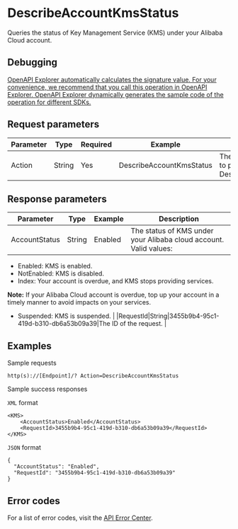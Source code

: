 # DescribeAccountKmsStatus

Queries the status of Key Management Service \(KMS\) under your Alibaba Cloud account.

## Debugging

[OpenAPI Explorer automatically calculates the signature value. For your convenience, we recommend that you call this operation in OpenAPI Explorer. OpenAPI Explorer dynamically generates the sample code of the operation for different SDKs.](https://api.aliyun.com/#product=Kms&api=DescribeAccountKmsStatus&type=RPC&version=2016-01-20)

## Request parameters

|Parameter|Type|Required|Example|Description|
|---------|----|--------|-------|-----------|
|Action|String|Yes|DescribeAccountKmsStatus|The operation that you want to perform. Set the value to DescribeAccountKmsStatus. |

## Response parameters

|Parameter|Type|Example|Description|
|---------|----|-------|-----------|
|AccountStatus|String|Enabled|The status of KMS under your Alibaba cloud account. Valid values:

 -   Enabled: KMS is enabled.
-   NotEnabled: KMS is disabled.
-   Index: Your account is overdue, and KMS stops providing services.

**Note:** If your Alibaba Cloud account is overdue, top up your account in a timely manner to avoid impacts on your services.

-   Suspended: KMS is suspended. |
|RequestId|String|3455b9b4-95c1-419d-b310-db6a53b09a39|The ID of the request. |

## Examples

Sample requests

```
http(s)://[Endpoint]/? Action=DescribeAccountKmsStatus
```

Sample success responses

`XML` format

```
<KMS>
    <AccountStatus>Enabled</AccountStatus>
    <RequestId>3455b9b4-95c1-419d-b310-db6a53b09a39</RequestId>
</KMS>
```

`JSON` format

```
{
  "AccountStatus": "Enabled",
  "RequestId": "3455b9b4-95c1-419d-b310-db6a53b09a39"
}
```

## Error codes

For a list of error codes, visit the [API Error Center](https://error-center.alibabacloud.com/status/product/Kms).

